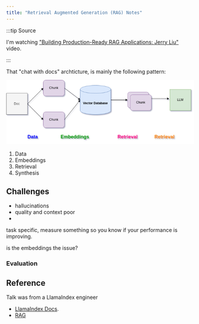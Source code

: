 ```yaml
---
title: "Retrieval Augmented Generation (RAG) Notes"
---
```


:::tip Source

I'm watching ["Building Production-Ready RAG Applications: Jerry Liu"](https://www.youtube.com/watch?v=TRjq7t2Ms5I&ab_channel=AIEngineer) video.

:::

That "chat with docs" archticture, is mainly the following pattern:

![rag](/img/rag-arch.png)

1. Data
2. Embeddings
3. Retrieval
4. Synthesis

## Challenges

- hallucinations
- quality and context poor
- 
task specific, measure something so you know if your performance is improving.

is the embeddings the issue?

### Evaluation


## Reference

Talk was from a LlamaIndex engineer

- [LlamaIndex Docs](https://docs.llamaindex.ai/en/stable/getting_started/installation.html).
- [RAG](https://docs.llamaindex.ai/en/stable/getting_started/concepts.html)